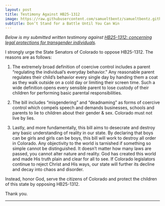 ```yaml
---
layout: post
title: Testimony Against HB25-1312
image: https://raw.githubusercontent.com/samueltbentz/samueltbentz.github.io/master/images/capitol.jpeg
subtitle: Don’t Stand for a Battle Until You Can Win
---
```


*Below is my submitted written testimony against [HB25-1312: concerning legal protections for transgender individuals](https://leg.colorado.gov/bills/hb25-1312).*

I strongly urge the State Senators of Colorado to oppose HB25-1312. The reasons are as follows:

1. The extremely broad definition of coercive control includes a parent “regulating the individual’s everyday behavior.” Any reasonable parent regulates their child’s behavior every single day by handing them a coat as they walk outside on a cold day or limiting their screen time. Such a wide definition opens every sensible parent to lose custody of their children for performing basic parental responsibilities.

2. The bill includes “misgendering” and “deadnaming” as forms of coercive control which compels speech and demands businesses, schools and parents to lie to children about their gender & sex. Colorado must not live by lies.

3. Lastly, and more fundamentally, this bill aims to desecrate and destroy any basic understanding of reality in our state. By declaring that boys can be girls and girls can be boys, this bill will work to destroy all order in Colorado. Any objectivity to the world is tarnished if something so simple cannot be distinguished. It doesn’t matter how many laws are passed, you cannot alter nature and reality. God has created this world and made His truth plain and clear for all to see. If Colorado legislators continue to reject Christ and His ways, our state will further its decline and decay into chaos and disorder.

Instead, honor God, serve the citizens of Colorado and protect the children of this state by opposing HB25-1312.

Thank you.

***
